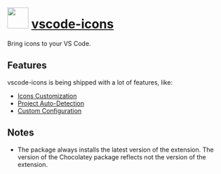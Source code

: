 # <img src="https://cdn.jsdelivr.net/gh/chocolatey/chocolatey-coreteampackages@932559dcf7cd36a4055adad2dc46859c595c1e4e/icons/vscode_icons.png" width="48" height="48"/> [vscode-icons](https://chocolatey.org/packages/vscode-icons)

Bring icons to your VS Code.

## Features

vscode-icons is being shipped with a lot of features, like:

* [Icons Customization](https://github.com/vscode-icons/vscode-icons/wiki/Customization)
* [Project Auto-Detection](https://github.com/vscode-icons/vscode-icons/wiki/Pad)
* [Custom Configuration](https://github.com/vscode-icons/vscode-icons/wiki/Configuration)

## Notes

* The package always installs the latest version of the extension.
  The version of the Chocolatey package reflects not the version of the extension.
